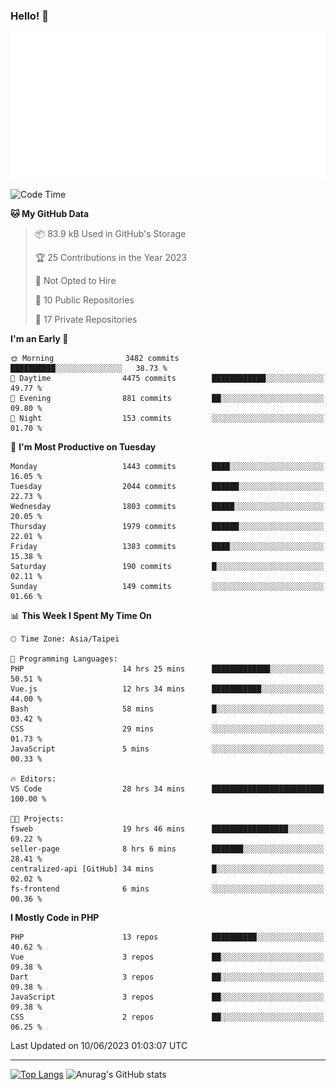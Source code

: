 ### Hello! 👋

![Metrics](/metrics.classic.svg)

<!--START_SECTION:waka-->
![Code Time](http://img.shields.io/badge/Code%20Time-286%20hrs%207%20mins-blue)

**🐱 My GitHub Data** 

> 📦 83.9 kB Used in GitHub's Storage 
 > 
> 🏆 25 Contributions in the Year 2023
 > 
> 🚫 Not Opted to Hire
 > 
> 📜 10 Public Repositories 
 > 
> 🔑 17 Private Repositories 
 > 
**I'm an Early 🐤** 

```text
🌞 Morning                3482 commits        ██████████░░░░░░░░░░░░░░░   38.73 % 
🌆 Daytime                4475 commits        ████████████░░░░░░░░░░░░░   49.77 % 
🌃 Evening                881 commits         ██░░░░░░░░░░░░░░░░░░░░░░░   09.80 % 
🌙 Night                  153 commits         ░░░░░░░░░░░░░░░░░░░░░░░░░   01.70 % 
```
📅 **I'm Most Productive on Tuesday** 

```text
Monday                   1443 commits        ████░░░░░░░░░░░░░░░░░░░░░   16.05 % 
Tuesday                  2044 commits        ██████░░░░░░░░░░░░░░░░░░░   22.73 % 
Wednesday                1803 commits        █████░░░░░░░░░░░░░░░░░░░░   20.05 % 
Thursday                 1979 commits        ██████░░░░░░░░░░░░░░░░░░░   22.01 % 
Friday                   1383 commits        ████░░░░░░░░░░░░░░░░░░░░░   15.38 % 
Saturday                 190 commits         █░░░░░░░░░░░░░░░░░░░░░░░░   02.11 % 
Sunday                   149 commits         ░░░░░░░░░░░░░░░░░░░░░░░░░   01.66 % 
```


📊 **This Week I Spent My Time On** 

```text
🕑︎ Time Zone: Asia/Taipei

💬 Programming Languages: 
PHP                      14 hrs 25 mins      █████████████░░░░░░░░░░░░   50.51 % 
Vue.js                   12 hrs 34 mins      ███████████░░░░░░░░░░░░░░   44.00 % 
Bash                     58 mins             █░░░░░░░░░░░░░░░░░░░░░░░░   03.42 % 
CSS                      29 mins             ░░░░░░░░░░░░░░░░░░░░░░░░░   01.73 % 
JavaScript               5 mins              ░░░░░░░░░░░░░░░░░░░░░░░░░   00.33 % 

🔥 Editors: 
VS Code                  28 hrs 34 mins      █████████████████████████   100.00 % 

🐱‍💻 Projects: 
fsweb                    19 hrs 46 mins      █████████████████░░░░░░░░   69.22 % 
seller-page              8 hrs 6 mins        ███████░░░░░░░░░░░░░░░░░░   28.41 % 
centralized-api [GitHub] 34 mins             █░░░░░░░░░░░░░░░░░░░░░░░░   02.02 % 
fs-frontend              6 mins              ░░░░░░░░░░░░░░░░░░░░░░░░░   00.36 % 
```

**I Mostly Code in PHP** 

```text
PHP                      13 repos            ██████████░░░░░░░░░░░░░░░   40.62 % 
Vue                      3 repos             ██░░░░░░░░░░░░░░░░░░░░░░░   09.38 % 
Dart                     3 repos             ██░░░░░░░░░░░░░░░░░░░░░░░   09.38 % 
JavaScript               3 repos             ██░░░░░░░░░░░░░░░░░░░░░░░   09.38 % 
CSS                      2 repos             ██░░░░░░░░░░░░░░░░░░░░░░░   06.25 % 
```




 Last Updated on 10/06/2023 01:03:07 UTC
<!--END_SECTION:waka-->

<hr>

<span style="display:inline-block">[![Top Langs](https://github-readme-stats.vercel.app/api/top-langs/?username=maureendadap&layout=compact&theme=transparent)](https://github.com/anuraghazra/github-readme-stats)</span>
<span style="display:inline-block">![Anurag's GitHub stats](https://github-readme-stats.vercel.app/api?username=maureendadap&show_icons=true&theme=transparent&count_private=true)</span>

<!--
**MaureenDadap/maureendadap** is a ✨ _special_ ✨ repository because its `README.md` (this file) appears on your GitHub profile.

Here are some ideas to get you started:

- 🔭 I’m currently working on ...
- 🌱 I’m currently learning ...
- 👯 I’m looking to collaborate on ...
- 🤔 I’m looking for help with ...
- 💬 Ask me about ...
- 📫 How to reach me: ...
- 😄 Pronouns: ...
- ⚡ Fun fact: ...
-->
